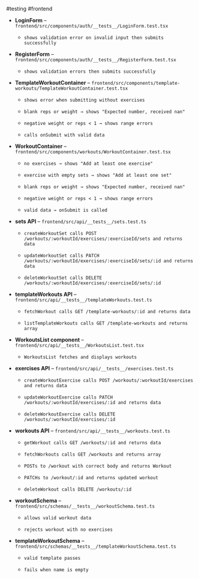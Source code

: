 #testing #frontend 

- **LoginForm** – `frontend/src/components/auth/__tests__/LoginForm.test.tsx`
    
    - `shows validation error on invalid input then submits successfully`

- **RegisterForm** – `frontend/src/components/auth/__tests__/RegisterForm.test.tsx`
    
    - `shows validation errors then submits successfully`

- **TemplateWorkoutContainer** – `frontend/src/components/template-workouts/TemplateWorkoutContainer.test.tsx`
    
    - `shows error when submitting without exercises`
        
    - `blank reps or weight → shows "Expected number, received nan"`
        
    - `negative weight or reps < 1 → shows range errors`
        
    - `calls onSubmit with valid data`

- **WorkoutContainer** – `frontend/src/components/workouts/WorkoutContainer.test.tsx`
    
    - `no exercises → shows "Add at least one exercise"`
        
    - `exercise with empty sets → shows "Add at least one set"`
        
    - `blank reps or weight → shows "Expected number, received nan"`
        
    - `negative weight or reps < 1 → shows range errors`
        
    - `valid data → onSubmit is called`
        
- **sets API** – `frontend/src/api/__tests__/sets.test.ts`
    
    - `createWorkoutSet calls POST /workouts/:workoutId/exercises/:exerciseId/sets and returns data`
        
    - `updateWorkoutSet calls PATCH /workouts/:workoutId/exercises/:exerciseId/sets/:id and returns data`
        
    - `deleteWorkoutSet calls DELETE /workouts/:workoutId/exercises/:exerciseId/sets/:id`
        
- **templateWorkouts API** – `frontend/src/api/__tests__/templateWorkouts.test.ts`
    
    - `fetchWorkout calls GET /template-workouts/:id and returns data`
        
    - `listTemplateWorkouts calls GET /template-workouts and returns array`
        
- **WorkoutsList component** – `frontend/src/api/__tests__/WorkoutsList.test.tsx`
    
    - `WorkoutsList fetches and displays workouts`
        
- **exercises API** – `frontend/src/api/__tests__/exercises.test.ts`
    
    - `createWorkoutExercise calls POST /workouts/:workoutId/exercises and returns data`
        
    - `updateWorkoutExercise calls PATCH /workouts/:workoutId/exercises/:id and returns data`
        
    - `deleteWorkoutExercise calls DELETE /workouts/:workoutId/exercises/:id`
        
- **workouts API** – `frontend/src/api/__tests__/workouts.test.ts`
    
    - `getWorkout calls GET /workouts/:id and returns data`
        
    - `fetchWorkouts calls GET /workouts and returns array`
        
    - `POSTs to /workout with correct body and returns Workout`
        
    - `PATCHs to /workout/:id and returns updated workout`
        
    - `deleteWorkout calls DELETE /workouts/:id`
        
- **workoutSchema** – `frontend/src/schemas/__tests__/workoutSchema.test.ts`
    
    - `allows valid workout data`
        
    - `rejects workout with no exercises`
        
- **templateWorkoutSchema** – `frontend/src/schemas/__tests__/templateWorkoutSchema.test.ts`
    
    - `valid template passes`
        
    - `fails when name is empty`